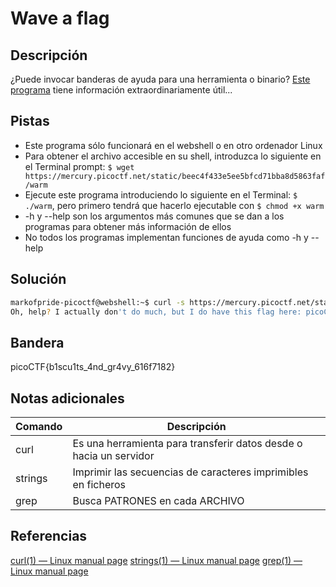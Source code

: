 # Wave a flag

## Descripción
¿Puede invocar banderas de ayuda para una herramienta o binario? [Este programa](https://mercury.picoctf.net/static/beec4f433e5ee5bfcd71bba8d5863faf/warm) tiene información extraordinariamente útil...

## Pistas
- Este programa sólo funcionará en el webshell o en otro ordenador Linux
- Para obtener el archivo accesible en su shell, introduzca lo siguiente en el Terminal prompt: `$ wget https://mercury.picoctf.net/static/beec4f433e5ee5bfcd71bba8d5863faf/warm`
- Ejecute este programa introduciendo lo siguiente en el Terminal: `$ ./warm`, pero primero tendrá que hacerlo ejecutable con `$ chmod +x warm`
- -h y --help son los argumentos más comunes que se dan a los programas para obtener más información de ellos
- No todos los programas implementan funciones de ayuda como -h y --help

## Solución
```bash
markofpride-picoctf@webshell:~$ curl -s https://mercury.picoctf.net/static/beec4f433e5ee5bfcd71bba8d5863faf/warm | strings | grep pico
Oh, help? I actually don't do much, but I do have this flag here: picoCTF{b1scu1ts_4nd_gr4vy_616f7182}
```

## Bandera
picoCTF{b1scu1ts_4nd_gr4vy_616f7182}

## Notas adicionales
| Comando | Descripción |
|--------|--------|
| curl | Es una herramienta para transferir datos desde o hacia un servidor |
| strings | Imprimir las secuencias de caracteres imprimibles en ficheros |
| grep | Busca PATRONES en cada ARCHIVO |

## Referencias
[curl(1) — Linux manual page](https://man7.org/linux/man-pages/man1/curl.1.html)
[strings(1) — Linux manual page](https://man7.org/linux/man-pages/man1/strings.1.html)
[grep(1) — Linux manual page](https://man7.org/linux/man-pages/man1/grep.1.html)